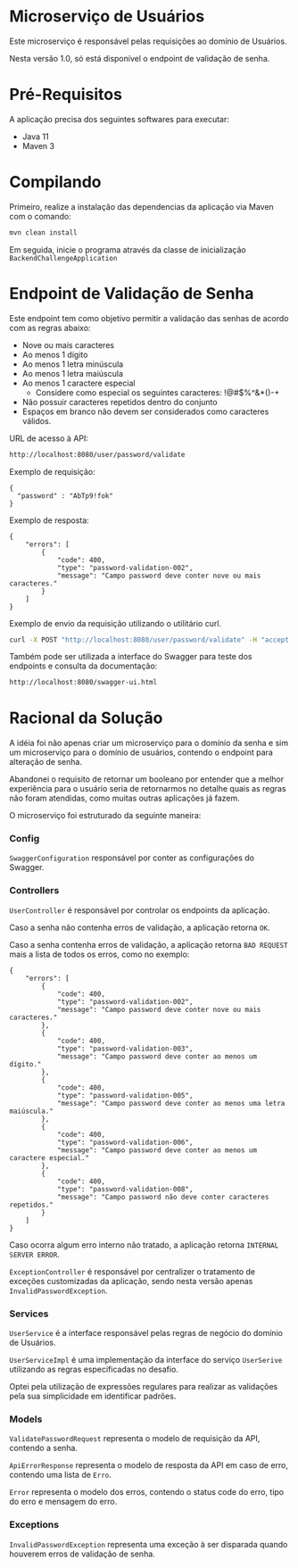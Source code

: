# Microserviço de Usuários

Este microserviço é responsável pelas requisições ao domínio de Usuários.

Nesta versão 1.0, só está disponível o endpoint de validação de senha.

# Pré-Requisitos

A aplicação precisa dos seguintes softwares para executar:

- Java 11
- Maven 3

# Compilando

Primeiro, realize a instalação das dependencias da aplicação via Maven com o comando:

```bash
mvn clean install 
```

Em seguida, inicie o programa através da classe de inicialização `BackendChallengeApplication`

# Endpoint de Validação de Senha

Este endpoint tem como objetivo permitir a validação das senhas de acordo com as regras abaixo:

- Nove ou mais caracteres
- Ao menos 1 dígito
- Ao menos 1 letra minúscula
- Ao menos 1 letra maiúscula
- Ao menos 1 caractere especial
    - Considere como especial os seguintes caracteres: !@#$%^&*()-+
- Não possuir caracteres repetidos dentro do conjunto
- Espaços em branco não devem ser considerados como caracteres válidos.

URL de acesso à API:

```bash
http://localhost:8080/user/password/validate
```

Exemplo de requisição:

```
{
  "password" : "AbTp9!fok"
}
```

Exemplo de resposta:

```
{
    "errors": [
        {
            "code": 400,
            "type": "password-validation-002",
            "message": "Campo password deve conter nove ou mais caracteres."
        }
    ]
}
```

Exemplo de envio da requisição utilizando o utilitário curl.

```bash
curl -X POST "http://localhost:8080/user/password/validate" -H "accept: application/json" -H "Content-Type: application/json" -d "{\"password\": \"AbTp9!fok\"}"
```

Também pode ser utilizada a interface do Swagger para teste dos endpoints e consulta da documentação:

```bash
http://localhost:8080/swagger-ui.html
```

# Racional da Solução

A idéia foi não apenas criar um microserviço para o domínio da senha e sim um microserviço para o domínio de usuários, contendo o endpoint para alteração de senha.

Abandonei o requisito de retornar um booleano por entender que a melhor experiência para o usuário seria de retornarmos no detalhe quais as regras não foram atendidas, como muitas outras aplicações já fazem.

O microserviço foi estruturado da seguinte maneira:

### Config

`SwaggerConfiguration` responsável por conter as configurações do Swagger.

### Controllers

`UserController` é responsável por controlar os endpoints da aplicação.

Caso a senha não contenha erros de validação, a aplicação retorna `OK`.

Caso a senha contenha erros de validação, a aplicação retorna `BAD REQUEST` mais a lista de todos os erros, como no exemplo:

```
{
    "errors": [
        {
            "code": 400,
            "type": "password-validation-002",
            "message": "Campo password deve conter nove ou mais caracteres."
        },
        {
            "code": 400,
            "type": "password-validation-003",
            "message": "Campo password deve conter ao menos um dígito."
        },
        {
            "code": 400,
            "type": "password-validation-005",
            "message": "Campo password deve conter ao menos uma letra maiúscula."
        },
        {
            "code": 400,
            "type": "password-validation-006",
            "message": "Campo password deve conter ao menos um caractere especial."
        },
        {
            "code": 400,
            "type": "password-validation-008",
            "message": "Campo password não deve conter caracteres repetidos."
        }
    ]
}
```

Caso ocorra algum erro interno não tratado, a aplicação retorna `INTERNAL SERVER ERROR`.

`ExceptionController` é responsável por centralizer o tratamento de exceções customizadas da aplicação, sendo nesta versão apenas `InvalidPasswordException`.

### Services

`UserService` é a interface responsável pelas regras de negócio do domínio de Usuários.

`UserServiceImpl` é uma implementação da interface do serviço `UserSerive` utilizando as regras especificadas no desafio.

Optei pela utilização de expressões regulares para realizar as validações pela sua simplicidade em identificar padrões.

### Models

`ValidatePasswordRequest` representa o modelo de requisição da API, contendo a senha.

`ApiErrorResponse` representa o modelo de resposta da API em caso de erro, contendo uma lista de `Erro`.

`Error` representa o modelo dos erros, contendo o status code do erro, tipo do erro e mensagem do erro.

### Exceptions

`InvalidPasswordException` representa uma exceção à ser disparada quando houverem erros de validação de senha.